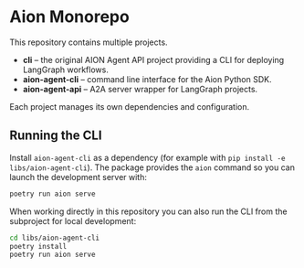 # Aion Monorepo

This repository contains multiple projects.

- **cli** – the original AION Agent API project providing a CLI for deploying LangGraph workflows.
- **aion-agent-cli** – command line interface for the Aion Python SDK.
- **aion-agent-api** – A2A server wrapper for LangGraph projects.

Each project manages its own dependencies and configuration.

## Running the CLI

Install ``aion-agent-cli`` as a dependency (for example with ``pip install -e
libs/aion-agent-cli``). The package provides the ``aion`` command so you can
launch the development server with:

```bash
poetry run aion serve
```

When working directly in this repository you can also run the CLI from the
subproject for local development:

```bash
cd libs/aion-agent-cli
poetry install
poetry run aion serve
```

